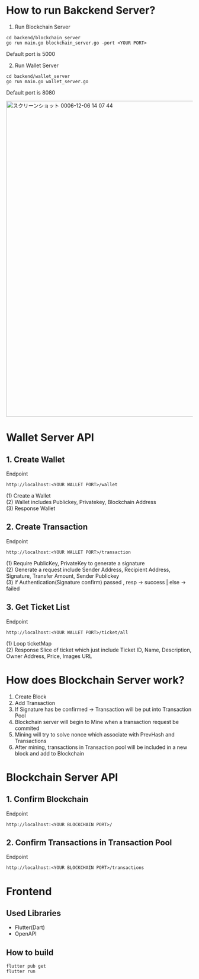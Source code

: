 # How to run Bakckend Server?

1. Run Blockchain Server
```
cd backend/blockchain_server
go run main.go blockchain_server.go -port <YOUR PORT> 
```
Default port is 5000

2. Run Wallet Server
```
cd backend/wallet_server
go run main.go wallet_server.go
```
Default port is 8080

<img width="850" alt="スクリーンショット 0006-12-06 14 07 44" src="https://github.com/user-attachments/assets/c5589188-8cc7-468d-ae8c-8e62b3ab15a8">

# Wallet Server API 
## 1. Create Wallet  
Endpoint
```
http://localhost:<YOUR WALLET PORT>/wallet
```
(1) Create a Wallet  
(2) Wallet includes Publickey, Privatekey, Blockchain Address  
(3) Response Wallet  

## 2. Create Transaction
Endpoint
```
http://localhost:<YOUR WALLET PORT>/transaction
```

(1) Require PublicKey, PrivateKey to generate a signature  
(2) Generate a request include Sender Address, Recipient Address, Signature, Transfer Amount, Sender Publickey  
(3) if Authentication(Signature confirm) passed , resp -> success | else -> failed  

## 3. Get Ticket List  
Endpoint
```
http://localhost:<YOUR WALLET PORT>/ticket/all
```
(1) Loop ticketMap  
(2) Response Slice of ticket which just include Ticket ID, Name, Description, Owner Address, Price, Images URL 

# How does Blockchain Server work?
1. Create Block  
2. Add Transaction  
3. If Signature has be confirmed -> Transaction will be put into Transaction Pool  
4. Blockchain server will begin to Mine when a transaction request be commited  
5. Mining will try to solve nonce which associate with PrevHash and Transactions  
6. After mining, transactions in Transaction pool will be included in a new block and add to Blockchain

# Blockchain Server API
## 1. Confirm Blockchain
Endpoint
```
http://localhost:<YOUR BLOCKCHAIN PORT>/
```
## 2. Confirm Transactions in Transaction Pool  
Endpoint
```
http://localhost:<YOUR BLOCKCHAIN PORT>/transactions
```

# Frontend
## Used Libraries
- Flutter(Dart)
- OpenAPI
## How to build
```shell
flutter pub get
flutter run
```
